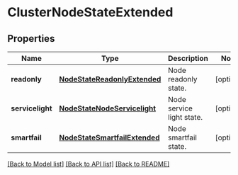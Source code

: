 # ClusterNodeStateExtended

## Properties
Name | Type | Description | Notes
------------ | ------------- | ------------- | -------------
**readonly** | [**NodeStateReadonlyExtended**](NodeStateReadonlyExtended.md) | Node readonly state. | [optional] 
**servicelight** | [**NodeStateNodeServicelight**](NodeStateNodeServicelight.md) | Node service light state. | [optional] 
**smartfail** | [**NodeStateSmartfailExtended**](NodeStateSmartfailExtended.md) | Node smartfail state. | [optional] 

[[Back to Model list]](../README.md#documentation-for-models) [[Back to API list]](../README.md#documentation-for-api-endpoints) [[Back to README]](../README.md)


